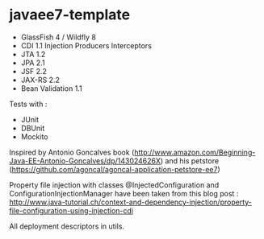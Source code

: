 javaee7-template
================
- GlassFish 4 / Wildfly 8
- CDI 1.1
	Injection
	Producers
	Interceptors
- JTA 1.2
- JPA 2.1
- JSF 2.2
- JAX-RS 2.2
- Bean Validation 1.1

Tests with :
- JUnit
- DBUnit
- Mockito

Inspired by Antonio Goncalves book (http://www.amazon.com/Beginning-Java-EE-Antonio-Goncalves/dp/143024626X) and his petstore (https://github.com/agoncal/agoncal-application-petstore-ee7)

Property file injection with classes @InjectedConfiguration and ConfigurationInjectionManager have been taken from this blog post : http://www.java-tutorial.ch/context-and-dependency-injection/property-file-configuration-using-injection-cdi

All deployment descriptors in utils.
